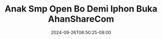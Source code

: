 --- 
title: "Anak Smp Open Bo Demi Iphon  Buka AhanShareCom"
description: "download bokep Anak Smp Open Bo Demi Iphon  Buka AhanShareCom   video full  "
date: 2024-09-26T06:50:25-08:00
file_code: "wttraq3x27gt"
draft: false
cover: "oadrxdabhjgtptu8.jpg"
tags: ["Anak", "Smp", "Open", "Demi", "Iphon", "Buka", "AhanShareCom", "bokep-indo", "bokep-viral", "bokep-ig"]
length: 66
fld_id: "1392279"
foldername: "ankicemp"
categories: ["ankicemp"]
views: 90
---